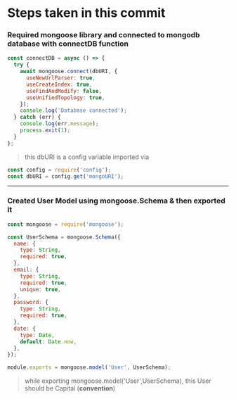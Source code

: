 # Steps taken in this commit

### Required mongoose library and connected to mongodb database with connectDB function

```js
const connectDB = async () => {
  try {
    await mongoose.connect(dbURI, {
      useNewUrlParser: true,
      useCreateIndex: true,
      useFindAndModify: false,
      useUnifiedTopology: true,
    });
    console.log('Database connected');
  } catch (err) {
    console.log(err.message);
    process.exit(1);
  }
};
```

> this dbURI is a config variable imported via

```js
const config = require('config');
const dbURI = config.get('mongoURI');
```

---

### Created User Model using mongoose.Schema & then exported it

```js
const mongoose = require('mongoose');

const UserSchema = mongoose.Schema({
  name: {
    type: String,
    required: true,
  },
  email: {
    type: String,
    required: true,
    unique: true,
  },
  password: {
    type: String,
    required: true,
  },
  date: {
    type: Date,
    default: Date.now,
  },
});

module.exports = mongoose.model('User', UserSchema);
```

> while exporting mongoose.model('User',UserSchema), this User should be Capital (**convention**)
